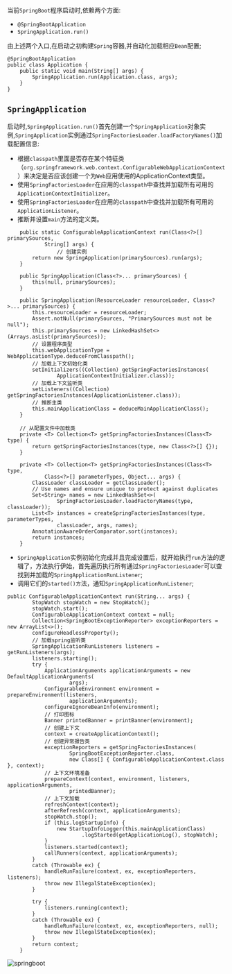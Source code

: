 当前`SpringBoot`程序启动时,依赖两个方面:
+ `@SpringBootApplication`
+ `SpringApplication.run()`

由上述两个入口,在启动之初构建`Spring`容器,并自动化加载相应`Bean`配置;

```
@SpringBootApplication
public class Application {
    public static void main(String[] args) {
        SpringApplication.run(Application.class, args);
    }
}
```

## `SpringApplication`

启动时,`SpringApplication.run()`首先创建一个`SpringApplication`对象实例,`SpringApplication`实例通过`SpringFactoriesLoader.loadFactoryNames()`加载配置信息:
+ 根据`classpath`里面是否存在某个特征类（`org.springframework.web.context.ConfigurableWebApplicationContext`）来决定是否应该创建一个为`Web`应用使用的ApplicationContext类型。
+ 使用`SpringFactoriesLoader`在应用的`classpath`中查找并加载所有可用的`ApplicationContextInitializer`。
+ 使用`SpringFactoriesLoader`在应用的`classpath`中查找并加载所有可用的`ApplicationListener`。
+ 推断并设置`main`方法的定义类。

```
	public static ConfigurableApplicationContext run(Class<?>[] primarySources,
			String[] args) {
				// 创建实例
		return new SpringApplication(primarySources).run(args);
	}

	public SpringApplication(Class<?>... primarySources) {
		this(null, primarySources);
	}

	public SpringApplication(ResourceLoader resourceLoader, Class<?>... primarySources) {
		this.resourceLoader = resourceLoader;
		Assert.notNull(primarySources, "PrimarySources must not be null");
		this.primarySources = new LinkedHashSet<>(Arrays.asList(primarySources));
		// 设置程序类型 
		this.webApplicationType = WebApplicationType.deduceFromClasspath();
		// 加载上下文初始化类
		setInitializers((Collection) getSpringFactoriesInstances(
				ApplicationContextInitializer.class));
		// 加载上下文监听类
		setListeners((Collection) getSpringFactoriesInstances(ApplicationListener.class));
		// 推断主类
		this.mainApplicationClass = deduceMainApplicationClass();
	}

	// 从配置文件中加载类
	private <T> Collection<T> getSpringFactoriesInstances(Class<T> type) {
		return getSpringFactoriesInstances(type, new Class<?>[] {});
	}

	private <T> Collection<T> getSpringFactoriesInstances(Class<T> type,
			Class<?>[] parameterTypes, Object... args) {
		ClassLoader classLoader = getClassLoader();
		// Use names and ensure unique to protect against duplicates
		Set<String> names = new LinkedHashSet<>(
				SpringFactoriesLoader.loadFactoryNames(type, classLoader));
		List<T> instances = createSpringFactoriesInstances(type, parameterTypes,
				classLoader, args, names);
		AnnotationAwareOrderComparator.sort(instances);
		return instances;
	}
```

+ `SpringApplication`实例初始化完成并且完成设置后，就开始执行`run`方法的逻辑了，方法执行伊始，首先遍历执行所有通过`SpringFactoriesLoader`可以查找到并加载的`SpringApplicationRunListener`;
+ 调用它们的`started()方`法，通知`SpringApplicationRunListener`;


```run
public ConfigurableApplicationContext run(String... args) {
		StopWatch stopWatch = new StopWatch();
		stopWatch.start();
		ConfigurableApplicationContext context = null;
		Collection<SpringBootExceptionReporter> exceptionReporters = new ArrayList<>();
		configureHeadlessProperty();
		// 加载spring监听类
		SpringApplicationRunListeners listeners = getRunListeners(args);
		listeners.starting();
		try {
			ApplicationArguments applicationArguments = new DefaultApplicationArguments(
					args);
			ConfigurableEnvironment environment = prepareEnvironment(listeners,
					applicationArguments);
			configureIgnoreBeanInfo(environment);
			// 打印图标
			Banner printedBanner = printBanner(environment);
			// 创建上下文
			context = createApplicationContext();
			// 创建异常报告类
			exceptionReporters = getSpringFactoriesInstances(
					SpringBootExceptionReporter.class,
					new Class[] { ConfigurableApplicationContext.class }, context);
			// 上下文环境准备
			prepareContext(context, environment, listeners, applicationArguments,
					printedBanner);
			// 上下文加载
			refreshContext(context);
			afterRefresh(context, applicationArguments);
			stopWatch.stop();
			if (this.logStartupInfo) {
				new StartupInfoLogger(this.mainApplicationClass)
						.logStarted(getApplicationLog(), stopWatch);
			}
			listeners.started(context);
			callRunners(context, applicationArguments);
		}
		catch (Throwable ex) {
			handleRunFailure(context, ex, exceptionReporters, listeners);
			throw new IllegalStateException(ex);
		}

		try {
			listeners.running(context);
		}
		catch (Throwable ex) {
			handleRunFailure(context, ex, exceptionReporters, null);
			throw new IllegalStateException(ex);
		}
		return context;
	}
```

![springboot](/images/springboot.png)
